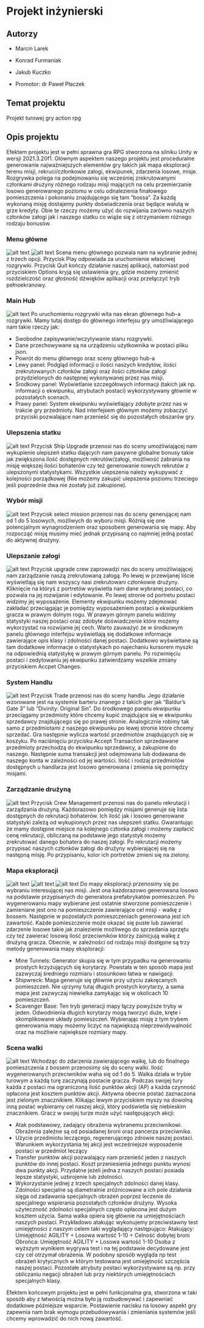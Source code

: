 # Projekt inżynierski

## Autorzy

- Marcin Larek
- Konrad Furmaniak
- Jakub Kuczko

- Promotor: dr Paweł Płaczek

## Temat projektu

Projekt turowej gry action rpg

## Opis projektu

Efektem projektu jest w pełni sprawna gra RPG stworzona na silniku Unity w wersji 2021.3.20f1. Głównym aspektem naszego projektu jest proceduralne generowanie najważniejszych elementów gry takich jak mapa eksploracji terenu misji, rekruci/członkowie załogi, ekwipunek, zdarzenia losowe, misje. Rozgrywka polega na podejmowaniu się wcześniej zrekrutowanymi członkami drużyny różnego rodzaju misji mających na celu przemierzanie losowo generowanego poziomu w celu odnalezienia finałowego pomieszczenia i pokonaniu znajdującego się tam “bossa”. Za każdą wykonaną misję dostajemy punkty doświadczenia oraz będące walutą w grze kredyty. Obie te rzeczy możemy użyć do rozwijania zarówno naszych członków załogi jak i naszego statku co wiąże się z otrzymaniem różnego rodzaju bonusów.

### Menu główne
![alt text](https://github.com/MarcinLarek/Praca-Inzynierska/blob/master/Screens/image6.png "Screen1")
![alt text](https://github.com/MarcinLarek/Praca-Inzynierska/blob/master/Screens/image12.png "Screen2")
Scena menu głównego pozwala nam na wybranie jednej z trzech opcji. Przycisk Play odpowiada za uruchomienie właściwej rozgrywki. Przycisk Quit kończy działanie naszej aplikacji, natomiast pod przyciskiem Options kryją się  ustawienia gry, gdzie możemy zmienić rozdzielczość oraz głośność dźwięków aplikacji oraz przełączyć tryb pełnoekranowy.

### Main Hub
![alt text](https://github.com/MarcinLarek/Praca-Inzynierska/blob/master/Screens/image11.png "Screen3")
Po uruchomieniu rozgrywki wita nas ekran głównego hub-a rozgrywki. Mamy tutaj dostęp do głównego interfejsu gry umożliwiającego nam takie rzeczy jak:
- Swobodne zapisywanie/wczytywanie stanu rozgrywki.
- Dane przechowywane są na urządzeniu użytkownika w postaci pliku json.
- Powrót do menu głównego oraz sceny głównego hub-a
- Lewy panel: Podgląd informacji o ilości naszych kredytów, ilości zrekrutowanych członków załogi oraz ilości członków załogi przydzielonych do następnej wykonywanej przez nas misji.
- Środkowy panel: Wyświetlanie szczegółowych informacji (takich jak np. informacji o ekwipunku, atrybutach postaci) wykorzystywany głównie w pozostałych scenach.
- Prawy panel: System ekwipunku wyświetlający zdobyte przez nas w trakcie gry przedmioty.
Nad interfejsem głównym możemy zobaczyć przyciski pozwalające nam przenieść się do pozostałych obszarów gry.

### Ulepszenia statku
![alt text](https://github.com/MarcinLarek/Praca-Inzynierska/blob/master/Screens/image1.png "Screen4")
Przycisk Ship Upgrade przenosi nas do sceny umożliwiającej nam wykupienie ulepszeń statku dających nam pasywne globalne bonusy takie jak zwiększona ilość dostępnych rekrutów/załogi, możliwość zabrania na misję większej ilości bohaterów czy też generowanie nowych rekrutów z ulepszonymi statystykami. Wszystkie ulepszenia należy wykupywać z kolejności porządkowej (Nie możemy zakupić ulepszenia poziomu trzeciego jeśli poprzednie dwa nie zostały już zakupione).

### Wybór misji
![alt text](https://github.com/MarcinLarek/Praca-Inzynierska/blob/master/Screens/image10.png "Screen5")
Przycisk select mission przenosi nas do sceny generującej nam od 1 do 5 losowych, możliwych do wyboru misji. Różnią się one potencjalnym wynagrodzeniem oraz sposobem generowania się mapy. Aby rozpocząć misję musimy mieć jednak przypisaną co najmniej jedną postać do aktywnej drużyny.

### Ulepszanie załogi
![alt text](https://github.com/MarcinLarek/Praca-Inzynierska/blob/master/Screens/image2.png "Screen6")
Przycisk upgrade crew zaprowadzi nas do sceny umożliwiającej nam zarządzanie naszą zrekrutowaną załogą. Po lewej w przewijanej liście wyświetlają się nam wszyscy nasi zrekrutowani członkowie drużyny. Kliknięcie na któryś z portretów wyświetla nam dane wybranej postaci, co pozwala na jej rozwijanie i edytowanie. Po lewej stronie od portretu postaci widzimy jej wyposażenie. Elementy ekwipunku możemy zdejmować zakładać przeciągając je pomiędzy wyposażeniem postaci a ekwipunkiem gracza w prawym dolnym rogu.  W prawym górnym panelu widzimy statystyki naszej postaci oraz zdobyte doświadczenie które możemy wykorzystać na rozwijanie jej cech.
Warto zauważyć że w środkowym panelu głównego interfejsu wyświetlają się dodatkowe informacje zawierające opis klasy i zdolności danej postaci. Dodatkowo wyświetlane są tam dodatkowe informacje o statystykach po najechaniu kursorem myszki na odpowiednią statystykę w prawym górnym panelu. Po rozwinięciu postaci i zedytowaniu jej ekwipunku zatwierdzamy wszelkie zmiany przyciskiem Accpet Changes.

### System Handlu
![alt text](https://github.com/MarcinLarek/Praca-Inzynierska/blob/master/Screens/image7.png "Screen7")
Przycisk Trade przenosi nas do sceny handlu. Jego działanie wzorowane jest na systemie barteru znanego z takich gier jak “Baldur’s Gate 3” lub “Divinity: Original Sin”.  Do środkowego panelu ekwipunku przeciągamy przedmioty które chcemy kupić znajdujące się w ekwipunku sprzedawcy znajdującego się po prawej stronie. Analogicznie robimy tak samo z przedmiotami z naszego ekwipunku po lewej stronie które chcemy sprzedać. Gra następnie wylicza wartość przedmiotów znajdujących się w koszyku. Po naciśnięciu przycisku Accept Transaction sprzedawane przedmioty przechodzą do ekwipunku sprzedawcy, a zakupione do naszego. Następnie suma transakcji jest odejmowana lub dodawana do naszego konta w zależności od jej wartości.
Ilość i rodzaj przedmiotów dostępnych u handlarza jest losowo generowana i zmienia się pomiędzy misjami.

### Zarządzanie drużyną
![alt text](https://github.com/MarcinLarek/Praca-Inzynierska/blob/master/Screens/image3.png "Screen8")
Przycisk Crew Management przenosi nas do panelu rekrutacji i zarządzania drużyną. Każdorazowo pomiędzy misjami generuje się lista dostępnych do rekrutacji bohaterów. Ich ilość jak i losowo generowane statystyki zależą od wykupionych przez nas ulepszeń statku. Gwarantując że mamy dostępne miejsce na kolejnego członka załogi i możemy zapłacić cenę rekrutacji, obliczaną na podstawie jego statystyk możemy zrekrutować danego bohatera do naszej załogi. Po rekrutacji możemy przypisać naszych członków załogi do drużyny wybierającej się na następną misję. Po przypisaniu, kolor ich portretów zmieni się na zielony.

### Mapa eksploracji
![alt text](https://github.com/MarcinLarek/Praca-Inzynierska/blob/master/Screens/image5.png "Screen9")
![alt text](https://github.com/MarcinLarek/Praca-Inzynierska/blob/master/Screens/image9.png "Screen10")
![alt text](https://github.com/MarcinLarek/Praca-Inzynierska/blob/master/Screens/image8.png "Screen11")
Do mapy eksploracji przenosimy się  po wybraniu interesującej nas misji. Jest ona każdorazowo generowana losowo na podstawie przypisanych do generatora prefabrykatów pomieszczeń. Po wygenerowaniu mapy wybierane jest ostatnie stworzone pomieszczenie i zamieniane jest ono na pomieszczenie zawierające cel misji - walkę z bossem. Następnie w pozostałych pomieszczeniach generowana jest ich zawartość. Każde pomieszczenie może okazać się puste lub zawierać zdarzenie losowe takie jak znalezienie możliwego do sprzedania sprzętu czy też zawierać losową ilość przeciwników którzy zainicjują walkę z drużyną gracza.
Obecnie, w zależności od rodzaju misji dostępne są trzy metody generowania mapy eksploracji:
- Mine Tunnels: Generator skupia się w tym przypadku na generowaniu prostych krzyżujących się korytarzy. Powstała w ten sposób mapa jest zazwyczaj średniego rozmiaru i stosunkowo łatwa w nawigacji.  
- Shipwreck: Maga generuje się głównie przy użyciu zakręcanych pomieszczeń. Nie ujrzymy tutaj długich prostych korytarzy, a sama mapa jest zazwyczaj niewielka zamykając się w okolicach 10 pomieszczeń.
- Scavenger Base: Ten tryb generacji mapy łączy powyższe tryby w jeden. Odwodnienia długich korytarzy mogą tworzyć duże, kręte i skomplikowane układy pomieszczeń. Wybierając misję z tym trybem generowania mapy możemy liczyć na największą nieprzewidywalność oraz na możliwie największe rozmiary mapy.

### Scena walki
![alt text](https://github.com/MarcinLarek/Praca-Inzynierska/blob/master/Screens/image4.png "Screen12")
Wchodząc do zdarzenia zawierającego walkę, lub do finalnego pomieszczenia z bossem przenosimy się do sceny walki. Ilość wygenerowanych przeciwników waha się od 1 do 5. Walka działa w trybie turowym a każdą turę zaczynają postacie gracza. Podczas swojej tury każda z postaci ma ograniczoną ilość punktów akcji (AP) a każda czynność opłacona jest kosztem punktów akcji. Aktywna obecnie postać zaznaczona jest zielonym znacznikiem. Klikając lewym przyciskiem myszy na dowolną inną postać wybieramy cel naszej akcji, który podświetla się niebieskim znacznikiem. Gracz w swojej turze może użyć następujących akcji:
- Atak podstawowy, zadający obrażenia wybranemu przeciwnikowi. Obrażenia zależne są od posiadanej broni oraz pancerza przeciwnika.
- Użycie przedmiotu leczącego, regenerującego zdrowie naszej postaci. Warunkiem wykorzystania tej akcji jest wcześniejsze wyposażenie postaci w przedmiot leczący
- Transfer punktów akcji pozwalający nam przenieść jeden z naszych punktów do innej postaci. Koszt przeniesienia jednego punktu wynosi dwa punkty akcji. Przydatne jeżeli jedna z naszych postaci posiada lepsze statystyki, uzbrojenie lub zdolności.
- Wykorzystanie jednej z trzech specjalnych zdolności danej klasy. Zdolności specjalne są diametralnie zróżnicowane a ich pole działania sięga od zadawania specjalnych obrażeń poprzez leczenie do specjalnego wspierania pozostałych członków drużyny. Wysoka użyteczność zdolności specjalnych często opłacona jest dużym kosztem użycia.
Sama walka opiera się głównie na umiejętnościach  naszych postaci. Przykładowo atakując wykonujemy przeciwstawny test umiejętności z naszym celem taki wyglądający następująco:
Atakujący:
Umiejętność AGILITY + Losowa wartość 1-10 + Celność dobytej broni  
Obrońca:
Umiejętność AGILITY + Losowa wartość 1-10
Osoba z wyższym wynikiem wygrywa test i na tej podstawie decydowane jest czy cel otrzymał obrażenia. W podobny sposób  wygląda np test obrażeń krytycznych w którym testowana jest umiejętność szczęścia naszej postaci. Pozostałe atrybuty postaci wykorzystywane są np. przy obliczaniu negacji obrażeń lub przy niektórych umiejętnościach specjalnych klasy.

Efektem końcowym projektu jest w pełni funkcjonalna gra, stworzona w taki sposób aby z łatwością można było ją rozbudowywać i zapewniać dodatkowe późniejsze wsparcie. Postawienie nacisku na losowy aspekt gry zapewnia nam brak wymogu przebudowywania i zmieniania systemów jeśli chcemy wprowadzić do nich nową zawartość.
